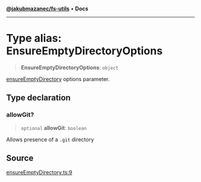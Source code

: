 [**@jakubmazanec/fs-utils**](../README.md) • **Docs**

---

# Type alias: EnsureEmptyDirectoryOptions

> **EnsureEmptyDirectoryOptions**: `object`

[ensureEmptyDirectory](../functions/ensureEmptyDirectory.md) options parameter.

## Type declaration

### allowGit?

> `optional` **allowGit**: `boolean`

Allows presence of a `.git` directory

## Source

[ensureEmptyDirectory.ts:9](https://github.com/jakubmazanec/js-tools/blob/4653f1571319b3537b5a901a19e171562b7727e5/packages/fs-utils/source/ensureEmptyDirectory.ts#L9)
